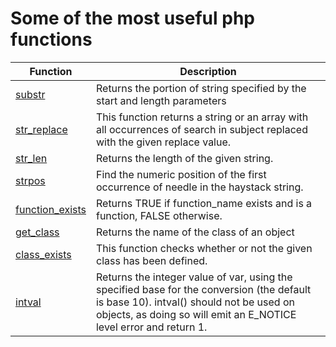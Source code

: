 # Some of the most useful php functions

| Function | Description |
| --- | ----------- |
| [substr](https://www.php.net/manual/en/function.substr.php) | Returns the portion of string specified by the start and length parameters |
| [str_replace](https://www.php.net/manual/en/function.str-replace.php) | This function returns a string or an array with all occurrences of search in subject replaced with the given replace value. |
| [str_len](https://www.php.net/manual/en/function.strlen.php) | Returns the length of the given string. |
| [strpos](https://www.php.net/manual/en/function.strpos.php) | Find the numeric position of the first occurrence of needle in the haystack string. |
| [function_exists](https://www.php.net/manual/en/function.function-exists.php) | Returns TRUE if function_name exists and is a function, FALSE otherwise. |
| [get_class](https://www.php.net/manual/en/function.get-class.php) | Returns the name of the class of an object |
| [class_exists](https://www.php.net/manual/en/function.class-exists.php) |This function checks whether or not the given class has been defined.|
|[intval](https://www.php.net/manual/en/function.intval.php)|Returns the integer value of var, using the specified base for the conversion (the default is base 10). intval() should not be used on objects, as doing so will emit an E_NOTICE level error and return 1.|
